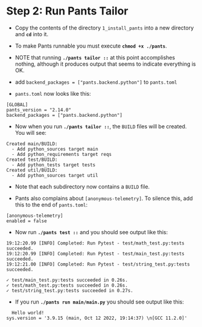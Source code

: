 # Step 2: Run Pants Tailor

- Copy the contents of the directory `1_install_pants` into a new directory and
  **`cd`** into it.

- To make Pants runnable you must execute **`chmod +x ./pants`**.

- NOTE that running **`./pants tailor ::`** at this point accomplishes nothing,
  although it produces output that seems to indicate everything is OK.

- add `backend_packages = ["pants.backend.python"]` to `pants.toml`

- `pants.toml` now looks like this:

```
[GLOBAL]
pants_version = "2.14.0"
backend_packages = ["pants.backend.python"]
```

- Now when you run **`./pants tailor ::`**, the `BUILD` files will be
  created. You will see:

```
Created main/BUILD:
  - Add python_sources target main
  - Add python_requirements target reqs
Created test/BUILD:
  - Add python_tests target tests
Created util/BUILD:
  - Add python_sources target util
```

- Note that each subdirectory now contains a `BUILD` file.

- Pants also complains about `[anonymous-telemetry]`. To silence this,
  add this to the end of `pants.toml`:

```
[anonymous-telemetry]
enabled = false
```

- Now run **`./pants test ::`** and you should see output like this:
```
19:12:20.99 [INFO] Completed: Run Pytest - test/math_test.py:tests succeeded.
19:12:20.99 [INFO] Completed: Run Pytest - test/main_test.py:tests succeeded.
19:12:21.00 [INFO] Completed: Run Pytest - test/string_test.py:tests succeeded.

✓ test/main_test.py:tests succeeded in 0.26s.
✓ test/math_test.py:tests succeeded in 0.26s.
✓ test/string_test.py:tests succeeded in 0.27s.
```

- If you run **`./pants run main/main.py`** you should see output like this:
```
  Hello world!
sys.version = '3.9.15 (main, Oct 12 2022, 19:14:37) \n[GCC 11.2.0]'
```
